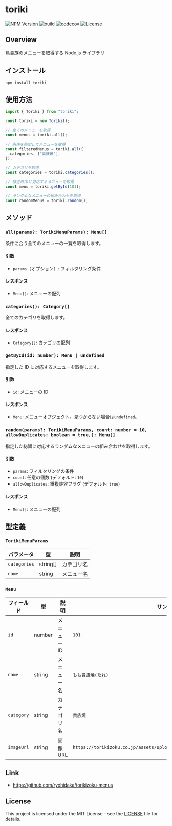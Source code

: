 # toriki

[![NPM Version](https://img.shields.io/npm/v/toriki?logo=npm)](https://www.npmjs.com/package/toriki)
![build](https://github.com/ryohidaka/toriki/workflows/Build/badge.svg)
[![codecov](https://codecov.io/gh/ryohidaka/toriki/graph/badge.svg?token=RHP9TB2F51)](https://codecov.io/gh/ryohidaka/toriki)
[![License](https://img.shields.io/badge/license-MIT-blue.svg)](https://opensource.org/licenses/MIT)

## Overview

鳥貴族のメニューを取得する Node.js ライブラリ

## インストール

```shell
npm install toriki
```

## 使用方法

```ts
import { Toriki } from "toriki";

const toriki = new Toriki();

// 全てのメニューを取得
const menus = toriki.all();

// 条件を指定してメニューを取得
const filteredMenus = toriki.all({
  categories: ["貴族焼"],
});

// カテゴリを取得
const categories = toriki.categories();

// 特定のIDに対応するメニューを取得
const menu = toriki.getById(101);

// ランダムなメニューの組み合わせを取得
const randomMenus = toriki.random();
```

## メソッド

### `all(params?: TorikiMenuParams): Menu[]`

条件に合う全てのメニューの一覧を取得します。

#### 引数

- `params`（オプション）: フィルタリング条件

#### レスポンス

- `Menu[]`: メニューの配列

### `categories(): Category[]`

全てのカテゴリを取得します。

#### レスポンス

- `Category[]`: カテゴリの配列

### `getById(id: number): Menu | undefined`

指定した ID に対応するメニューを取得します。

#### 引数

- `id`: メニューの ID

#### レスポンス

- `Menu`: メニューオブジェクト。見つからない場合は`undefined`。

### `random(params?: TorikiMenuParams, count: number = 10, allowDuplicates: boolean = true,): Menu[]`

指定した総額に対応するランダムなメニューの組み合わせを取得します。

#### 引数

- `params`: フィルタリングの条件
- `count`: 任意の個数 (デフォルト: `10`)
- `allowDuplicates`: 重複許容フラグ (デフォルト: `true`)

#### レスポンス

- `Menu[]`: メニューの配列

## 型定義

### `TorikiMenuParams`

| パラメータ   | 型       | 説明       |
| ------------ | -------- | ---------- |
| `categories` | string[] | カテゴリ名 |
| `name`       | string   | メニュー名 |

### `Menu`

| フィールド | 型     | 説明        | サンプル                                                                   |
| ---------- | ------ | ----------- | -------------------------------------------------------------------------- |
| `id`       | number | メニュー ID | `101`                                                                      |
| `name`     | string | メニュー名  | `もも貴族焼(たれ)`                                                         |
| `category` | string | カテゴリ名  | `貴族焼`                                                                   |
| `imageUrl` | string | 画像 URL    | `https://torikizoku.co.jp/assets/uploads/2024/03/momo_kizokuyaki_tare.jpg` |

## Link

- https://github.com/ryohidaka/torikizoku-menus

## License

This project is licensed under the MIT License - see the [LICENSE](LICENSE) file for details.
